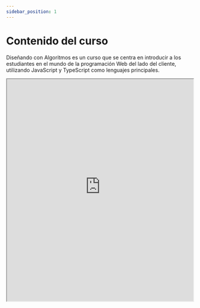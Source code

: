 ```yaml
---
sidebar_position: 1
---
```


# Contenido del curso

Diseñando con Algoritmos es un curso que se centra en introducir a los estudiantes en el mundo de la programación Web del lado del cliente, utilizando JavaScript y TypeScript como lenguajes principales.

<iframe 
    src="https://icesiedu-my.sharepoint.com/:x:/g/personal/1006054580_icesi_edu_co/EYo834toWbhNjhKNLuMUpYIBRTOK57w1lekZDRYQ_ilKlA?e=kXdRBJ&action=embedview" 
    width="100%" 
    height="600px" 
    title="Excel Compartido - Computación en Internet 2">
    <p>Tu navegador no soporta iframes. <a href="https://icesiedu-my.sharepoint.com/:x:/g/personal/1006054580_icesi_edu_co/EYo834toWbhNjhKNLuMUpYIBRTOK57w1lekZDRYQ_ilKlA?e=kXdRBJ">Abre el Excel aquí</a>.</p>
</iframe>
